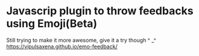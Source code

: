 Javascrip plugin to throw feedbacks using Emoji(Beta)
=====

Still trying to make it more awesome, give it a try though ^ _^  
https://vipulsaxena.github.io/emo-feedback/